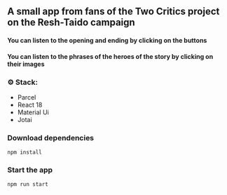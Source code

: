 ## A small app from fans of the Two Critics project on the Resh-Taido campaign

#### You can listen to the opening and ending by clicking on the buttons

#### You can listen to the phrases of the heroes of the story by clicking on their images

### **⚙️ Stack:**

- Parcel
- React 18
- Material Ui
- Jotai

### Download dependencies

```shell
npm install
```

### Start the app

```shell
npm run start
```
